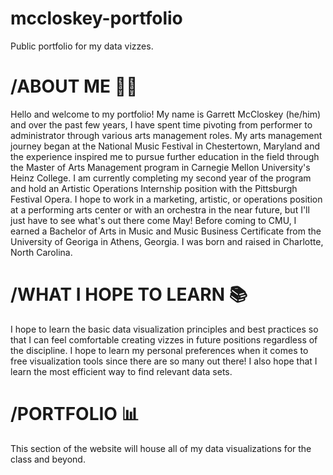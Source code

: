 # mccloskey-portfolio
Public portfolio for my data vizzes. 

# /ABOUT ME 👨‍💻
Hello and welcome to my portfolio! My name is Garrett McCloskey (he/him) and over the past few years, I have spent time pivoting from performer to administrator through various arts management roles. My arts management journey began at the National Music Festival in Chestertown, Maryland and the experience inspired me to pursue further education in the field through the Master of Arts Management program in Carnegie Mellon University's Heinz College. I am currently completing my second year of the program and hold an Artistic Operations Internship position with the Pittsburgh Festival Opera. I hope to work in a marketing, artistic, or operations position at a performing arts center or with an orchestra in the near future, but I'll just have to see what's out there come May! Before coming to CMU, I earned a Bachelor of Arts in Music and Music Business Certificate from the University of Georiga in Athens, Georgia. I was born and raised in Charlotte, North Carolina. 

# /WHAT I HOPE TO LEARN 📚
I hope to learn the basic data visualization principles and best practices so that I can feel comfortable creating vizzes in future positions regardless of the discipline. I hope to learn my personal preferences when it comes to free visualization tools since there are so many out there! I also hope that I learn the most efficient way to find relevant data sets.

# /PORTFOLIO 📊
This section of the website will house all of my data visualizations for the class and beyond. 
